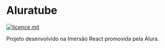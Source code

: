 # Aluratube

[![licence mit](https://img.shields.io/github/license/mullerino/Aluratube)](https://github.com/afonsopacifer/open-source-boilerplate/blob/master/LICENSE.md)

Projeto desenvolvido na Imersão React promovida pela Alura.
